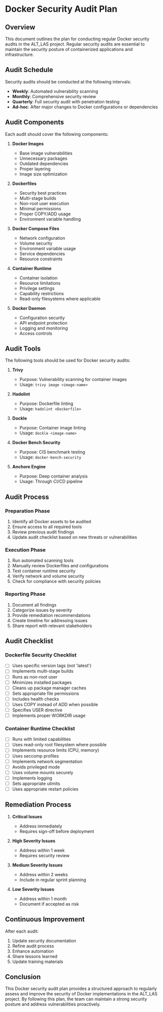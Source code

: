# Docker Security Audit Plan

## Overview

This document outlines the plan for conducting regular Docker security audits in the ALT_LAS project. Regular security audits are essential to maintain the security posture of containerized applications and infrastructure.

## Audit Schedule

Security audits should be conducted at the following intervals:

- **Weekly**: Automated vulnerability scanning
- **Monthly**: Comprehensive security review
- **Quarterly**: Full security audit with penetration testing
- **Ad-hoc**: After major changes to Docker configurations or dependencies

## Audit Components

Each audit should cover the following components:

1. **Docker Images**
   - Base image vulnerabilities
   - Unnecessary packages
   - Outdated dependencies
   - Proper layering
   - Image size optimization

2. **Dockerfiles**
   - Security best practices
   - Multi-stage builds
   - Non-root user execution
   - Minimal permissions
   - Proper COPY/ADD usage
   - Environment variable handling

3. **Docker Compose Files**
   - Network configuration
   - Volume security
   - Environment variable usage
   - Service dependencies
   - Resource constraints

4. **Container Runtime**
   - Container isolation
   - Resource limitations
   - Privilege settings
   - Capability restrictions
   - Read-only filesystems where applicable

5. **Docker Daemon**
   - Configuration security
   - API endpoint protection
   - Logging and monitoring
   - Access controls

## Audit Tools

The following tools should be used for Docker security audits:

1. **Trivy**
   - Purpose: Vulnerability scanning for container images
   - Usage: `trivy image <image-name>`

2. **Hadolint**
   - Purpose: Dockerfile linting
   - Usage: `hadolint <Dockerfile>`

3. **Dockle**
   - Purpose: Container image linting
   - Usage: `dockle <image-name>`

4. **Docker Bench Security**
   - Purpose: CIS benchmark testing
   - Usage: `docker-bench-security`

5. **Anchore Engine**
   - Purpose: Deep container analysis
   - Usage: Through CI/CD pipeline

## Audit Process

### Preparation Phase
1. Identify all Docker assets to be audited
2. Ensure access to all required tools
3. Review previous audit findings
4. Update audit checklist based on new threats or vulnerabilities

### Execution Phase
1. Run automated scanning tools
2. Manually review Dockerfiles and configurations
3. Test container runtime security
4. Verify network and volume security
5. Check for compliance with security policies

### Reporting Phase
1. Document all findings
2. Categorize issues by severity
3. Provide remediation recommendations
4. Create timeline for addressing issues
5. Share report with relevant stakeholders

## Audit Checklist

### Dockerfile Security Checklist
- [ ] Uses specific version tags (not 'latest')
- [ ] Implements multi-stage builds
- [ ] Runs as non-root user
- [ ] Minimizes installed packages
- [ ] Cleans up package manager caches
- [ ] Sets appropriate file permissions
- [ ] Includes health checks
- [ ] Uses COPY instead of ADD when possible
- [ ] Specifies USER directive
- [ ] Implements proper WORKDIR usage

### Container Runtime Checklist
- [ ] Runs with limited capabilities
- [ ] Uses read-only root filesystem where possible
- [ ] Implements resource limits (CPU, memory)
- [ ] Uses seccomp profiles
- [ ] Implements network segmentation
- [ ] Avoids privileged mode
- [ ] Uses volume mounts securely
- [ ] Implements logging
- [ ] Sets appropriate ulimits
- [ ] Uses appropriate restart policies

## Remediation Process

1. **Critical Issues**
   - Address immediately
   - Requires sign-off before deployment

2. **High Severity Issues**
   - Address within 1 week
   - Requires security review

3. **Medium Severity Issues**
   - Address within 2 weeks
   - Include in regular sprint planning

4. **Low Severity Issues**
   - Address within 1 month
   - Document if accepted as risk

## Continuous Improvement

After each audit:
1. Update security documentation
2. Refine audit process
3. Enhance automation
4. Share lessons learned
5. Update training materials

## Conclusion

This Docker security audit plan provides a structured approach to regularly assess and improve the security of Docker implementations in the ALT_LAS project. By following this plan, the team can maintain a strong security posture and address vulnerabilities proactively.
